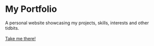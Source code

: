 # My Portfolio
A personal website showcasing my projects, skills, interests and other tidbits.\
\
[Take me there!](https://aa-sharma.github.io/portfolio/)


